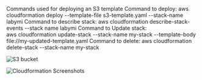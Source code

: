 Commands used for deploying an S3 template
Command to deploy:
    aws cloudformation deploy --template-file s3-template.yaml --stack-name labymi
Command to describe stack:
    aws cloudformation describe-stack-events --stack name labymi
 Command to Update stack:   
    aws cloudformation update-stack --stack-name my-stack --template-body file://my-updated-template.yaml
Command to delete:
    aws cloudformation delete-stack --stack-name my-stack
    
![S3 bucket](https://user-images.githubusercontent.com/116459374/233243439-77400950-7f9e-4555-9a0e-03eae0e3eab6.PNG)

![Cloudformation Screenshots](https://user-images.githubusercontent.com/116459374/233243889-69f85012-fc6d-474f-936d-c04673fb5975.PNG)